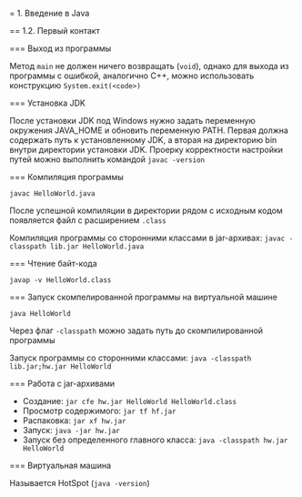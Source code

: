 = 1. Введение в Java

== 1.2. Первый контакт

=== Выход из программы

Метод `main` не должен ничего возвращать (`void`), однако для выхода из программы с ошибкой, аналогично C++, можно
использовать конструкцию `System.exit(<code>)`

=== Установка JDK

После установки JDK под Windows нужно задать переменную окружения JAVA_HOME и обновить переменную PATH. Первая должна
содержать путь к установленному JDK, а вторая на директорию bin внутри директории установки JDK. Проерку корректности
настройки путей можно выполнить командой `javac -version`

=== Компиляция программы

`javac HelloWorld.java`

После успешной компиляции в директории рядом с исходным кодом появляется файл с расширением `.class`

Компиляция программы со сторонними классами в jar-архивах: `javac -classpath lib.jar HelloWorld.java`

=== Чтение байт-кода

`javap -v HelloWorld.class`

=== Запуск скомпелированной программы на виртуальной машине

`java HelloWorld`

Через флаг `-classpath` можно задать путь до скомпилированной программы

Запуск программы со сторонними классами: `java -classpath lib.jar;hw.jar HelloWorld`

=== Работа с jar-архивами

- Создание: `jar cfe hw.jar HelloWorld HelloWorld.class`
- Просмотр содержимого: `jar tf hf.jar`
- Распаковка: `jar xf hw.jar`
- Запуск: `java -jar hw.jar`
- Запуск без определенного главного класса: `java -classpath hw.jar HelloWorld`

=== Виртуальная машина

Называется HotSpot (`java -version`)